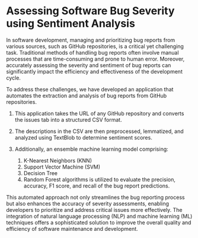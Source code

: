 # Assessing Software Bug Severity using Sentiment Analysis
In software development, managing and prioritizing bug reports from various sources, such as GitHub repositories, is a critical yet challenging task. Traditional methods of handling bug reports often involve manual processes that are time-consuming and prone to human error. Moreover, accurately assessing the severity and sentiment of bug reports can significantly impact the efficiency and effectiveness of the development cycle.

To address these challenges, we have developed an application that automates the extraction and analysis of bug reports from GitHub repositories.

1.  This application takes the URL of any GitHub repository and converts the issues tab into a structured CSV format.
  
2.  The descriptions in the CSV are then preprocessed, lemmatized, and analyzed using TextBlob to determine sentiment scores.
   
3.  Additionally, an ensemble machine learning model comprising:

       1. K-Nearest Neighbors (KNN)
       2. Support Vector Machine (SVM)
       3. Decision Tree
       4. Random Forest algorithms
    is utilized to evaluate the precision, accuracy, F1 score, and recall of the bug report predictions.

This automated approach not only streamlines the bug reporting process but also enhances the accuracy of severity assessments, enabling developers to prioritize and address critical issues more effectively. The integration of natural language processing (NLP) and machine learning (ML) techniques offers a sophisticated solution to improve the overall quality and efficiency of software maintenance and development.
